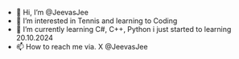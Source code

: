 - 👋 Hi, I’m @JeevasJee
- 👀 I’m interested in Tennis and learning to Coding 
- 🌱 I’m currently learning C#, C++, Python i just started to learning 20.10.2024
- 📫 How to reach me via. X @JeevasJee

<!---
JeevasJee/JeevasJee is a ✨ special ✨ repository because its `README.md` (this file) appears on your GitHub profile.
You can click the Preview link to take a look at your changes.
--->
